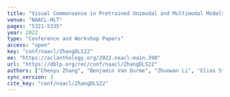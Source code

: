 ```yaml
---
title: "Visual Commonsense in Pretrained Unimodal and Multimodal Models."
venue: "NAACL-HLT"
pages: "5321-5335"
year: 2022
type: "Conference and Workshop Papers"
access: "open"
key: "conf/naacl/ZhangDLS22"
ee: "https://aclanthology.org/2022.naacl-main.390"
url: "https://dblp.org/rec/conf/naacl/ZhangDLS22"
authors: ["Chenyu Zhang", "Benjamin Van Durme", "Zhuowan Li", "Elias Stengel-Eskin"]
sync_version: 3
cite_key: "conf/naacl/ZhangDLS22"
---
```

